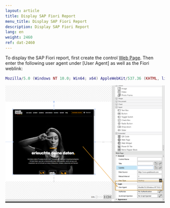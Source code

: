 ```yaml
---
layout: article
title: Display SAP Fiori Report
menu_title: Display SAP Fiori Report
description: Display SAP Fiori Report
lang: en
weight: 2460
ref: dat-2460
---
```

To display the SAP Fiori report, first create the control [Web Page](/controls/Extended/en-webpage.html).
Then enter the following user agent under [User Agent] as well as the Fiori weblink:

```lua
Mozilla/5.0 (Windows NT 10.0; Win64; x64) AppleWebKit/537.36 (KHTML, like Gecko) Chrome/94.0.4606.81 Safari/537.36
```

![Web Page Control Header](/assets/images/data-sources/sap/SAP_Fiori/sapfioriheader.png)
